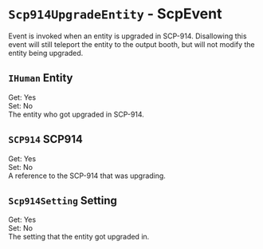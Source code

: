 # `Scp914UpgradeEntity` - ScpEvent
Event is invoked when an entity is upgraded in SCP-914. Disallowing this event will still teleport the entity to the output booth, but will not modify the entity being upgraded.

## `IHuman` Entity
Get: Yes  
Set: No  
The entity who got upgraded in SCP-914.

## `SCP914` SCP914
Get: Yes  
Set: No  
A reference to the SCP-914 that was upgrading.

## `Scp914Setting` Setting
Get: Yes  
Set: No  
The setting that the entity got upgraded in.
